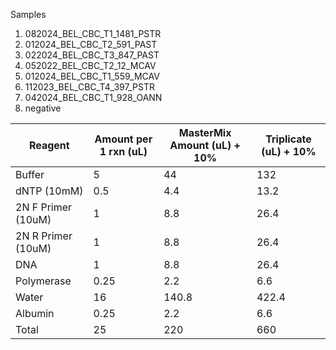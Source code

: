 Samples
1. 082024_BEL_CBC_T1_1481_PSTR
2. 012024_BEL_CBC_T2_591_PAST
3. 022024_BEL_CBC_T3_847_PAST
4. 052022_BEL_CBC_T2_12_MCAV
5. 012024_BEL_CBC_T1_559_MCAV
6. 112023_BEL_CBC_T4_397_PSTR
7. 042024_BEL_CBC_T1_928_OANN
8. negative

| Reagent            | Amount per 1 rxn (uL) | MasterMix Amount (uL) + 10% | Triplicate (uL) + 10% |
| ------------------ | --------------------- | --------------------------- | --------------------- |
| Buffer             | 5                     | 44                          | 132                   |
| dNTP (10mM)        | 0.5                   | 4.4                         | 13.2                  |
| 2N F Primer (10uM) | 1                     | 8.8                         | 26.4                  |
| 2N R Primer (10uM) | 1                     | 8.8                         | 26.4                  |
| DNA                | 1                     | 8.8                         | 26.4                  |
| Polymerase         | 0.25                  | 2.2                         | 6.6                   |
| Water              | 16                    | 140.8                       | 422.4                 |
| Albumin            | 0.25                  | 2.2                         | 6.6                   |
| Total              | 25                    | 220                         | 660                   |